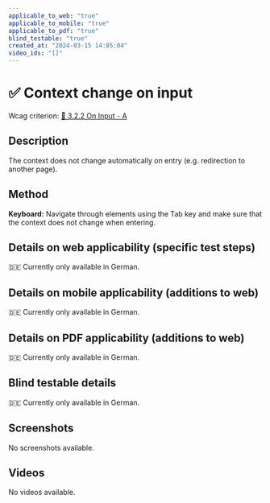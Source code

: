 ```yaml
---
applicable_to_web: "true"
applicable_to_mobile: "true"
applicable_to_pdf: "true"
blind_testable: "true"
created_at: "2024-03-15 14:05:04"
video_ids: "[]"
---
```


# ✅ Context change on input

Wcag criterion: [📜 3.2.2 On Input - A](..)

## Description

The context does not change automatically on entry (e.g. redirection to another page).

## Method

**Keyboard:** Navigate through elements using the Tab key and make sure that the context does not change when entering.

## Details on web applicability (specific test steps)

🇩🇪 Currently only available in German.

## Details on mobile applicability (additions to web)

🇩🇪 Currently only available in German.

## Details on PDF applicability (additions to web)

🇩🇪 Currently only available in German.

## Blind testable details

🇩🇪 Currently only available in German.

## Screenshots

No screenshots available.

## Videos

No videos available.
